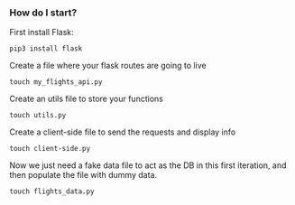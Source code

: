 ### How do I start?

First install Flask:

`pip3 install flask`

Create a file where your flask routes are going to live

`touch my_flights_api.py`

Create an utils file to store your functions

`touch utils.py`

Create a client-side file to send the requests and display info

`touch client-side.py`

Now we just need a fake data file to act as the DB in this first iteration,
and then populate the file with dummy data.

`touch flights_data.py`
